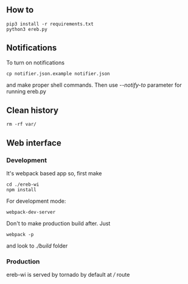 ## How to

```
pip3 install -r requirements.txt
python3 ereb.py
```

## Notifications

To turn on notifications
```
cp notifier.json.example notifier.json
```
and make proper shell commands.
Then use *--notify-to* parameter for running ereb.py

## Clean history

```
rm -rf var/
```

## Web interface

### Development
It's webpack based app
so, first make
```
cd ./ereb-wi
npm install
```

For development mode:
```
webpack-dev-server
```
Don't to make production build after. Just
```
webpack -p
```
and look to *./build* folder

### Production

ereb-wi is served by tornado by default at */* route
